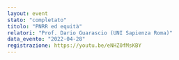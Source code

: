 ```yaml
---
layout: event
stato: "completato"
titolo: "PNRR ed equità"
relatori: "Prof. Dario Guarascio (UNI Sapienza Roma)"
data_evento: "2022-04-28"
registrazione: https://youtu.be/eNHZ0fMsKBY
---
```

